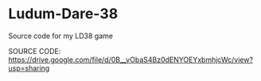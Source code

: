 # Ludum-Dare-38
Source code for my LD38 game

SOURCE CODE: https://drive.google.com/file/d/0B__vObaS4Bz0dENYOEYxbmhjcWc/view?usp=sharing
